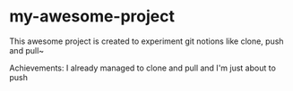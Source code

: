 # my-awesome-project
This awesome project is created to experiment git notions like clone, push and pull~

Achievements:
I already managed to clone and pull and I'm just about to push
